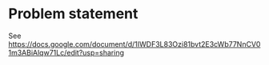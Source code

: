 # Problem statement

See https://docs.google.com/document/d/1IWDF3L83Ozi81bvt2E3cWb77NnCV01m3ABiAlqw71Lc/edit?usp=sharing

